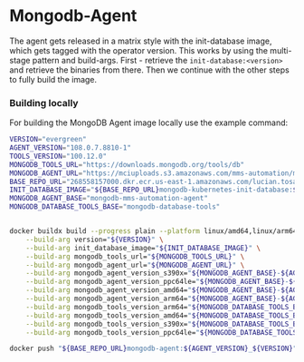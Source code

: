 # Mongodb-Agent
The agent gets released in a matrix style with the init-database image, which gets tagged with the operator version.
This works by using the multi-stage pattern and build-args. First - retrieve the `init-database:<version>` and retrieve the
binaries from there. Then we continue with the other steps to fully build the image.

### Building locally

For building the MongoDB Agent image locally use the example command:

```bash
VERSION="evergreen"
AGENT_VERSION="108.0.7.8810-1"
TOOLS_VERSION="100.12.0"
MONGODB_TOOLS_URL="https://downloads.mongodb.org/tools/db"
MONGODB_AGENT_URL="https://mciuploads.s3.amazonaws.com/mms-automation/mongodb-mms-build-agent/builds/automation-agent/prod"
BASE_REPO_URL="268558157000.dkr.ecr.us-east-1.amazonaws.com/lucian.tosa/"
INIT_DATABASE_IMAGE="${BASE_REPO_URL}mongodb-kubernetes-init-database:${VERSION}"
MONGODB_AGENT_BASE="mongodb-mms-automation-agent"
MONGODB_DATABASE_TOOLS_BASE="mongodb-database-tools"


docker buildx build --progress plain --platform linux/amd64,linux/arm64,linux/s390x,linux/ppc64le . -f docker/mongodb-agent/Dockerfile -t "${BASE_REPO_URL}mongodb-agent:${AGENT_VERSION}_${VERSION}" \
    --build-arg version="${VERSION}" \
    --build-arg init_database_image="${INIT_DATABASE_IMAGE}" \
    --build-arg mongodb_tools_url="${MONGODB_TOOLS_URL}" \
    --build-arg mongodb_agent_url="${MONGODB_AGENT_URL}" \
    --build-arg mongodb_agent_version_s390x="${MONGODB_AGENT_BASE}-${AGENT_VERSION}.rhel7_s390x.tar.gz" \
    --build-arg mongodb_agent_version_ppc64le="${MONGODB_AGENT_BASE}-${AGENT_VERSION}.rhel8_ppc64le.tar.gz" \
    --build-arg mongodb_agent_version_amd64="${MONGODB_AGENT_BASE}-${AGENT_VERSION}.linux_x86_64.tar.gz" \
    --build-arg mongodb_agent_version_arm64="${MONGODB_AGENT_BASE}-${AGENT_VERSION}.amzn2_aarch64.tar.gz" \
    --build-arg mongodb_tools_version_arm64="${MONGODB_DATABASE_TOOLS_BASE}-rhel93-aarch64-${TOOLS_VERSION}.tgz" \
    --build-arg mongodb_tools_version_amd64="${MONGODB_DATABASE_TOOLS_BASE}-rhel93-x86_64-${TOOLS_VERSION}.tgz" \
    --build-arg mongodb_tools_version_s390x="${MONGODB_DATABASE_TOOLS_BASE}-rhel9-s390x-${TOOLS_VERSION}.tgz" \
    --build-arg mongodb_tools_version_ppc64le="${MONGODB_DATABASE_TOOLS_BASE}-rhel9-ppc64le-${TOOLS_VERSION}.tgz"

docker push "${BASE_REPO_URL}mongodb-agent:${AGENT_VERSION}_${VERSION}"

```
